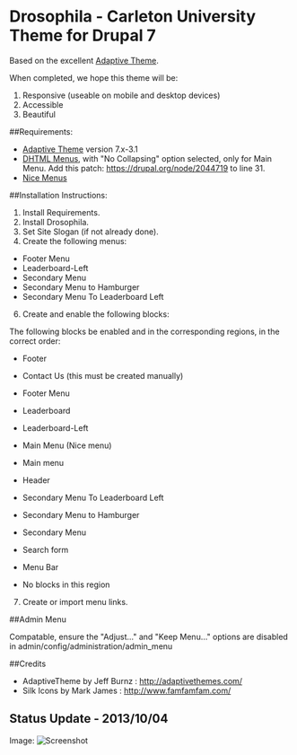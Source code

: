 # Drosophila - Carleton University Theme for Drupal 7

Based on the excellent [Adaptive Theme](https://drupal.org/project/adaptivetheme).

When completed, we hope this theme will be:

1. Responsive (useable on mobile and desktop devices)
2. Accessible
3. Beautiful 

##Requirements:

* [Adaptive Theme](https://drupal.org/project/adaptivetheme) version 7.x-3.1
* [DHTML Menus](https://drupal.org/project/dhtml_menu), with "No Collapsing" option selected, only for Main Menu. Add this patch: https://drupal.org/node/2044719 to line 31.
* [Nice Menus](https://drupal.org/project/nice_menus)

##Installation Instructions: 

1. Install Requirements.
3. Install Drosophila.
4. Set Site Slogan (if not already done).
5. Create the following menus:
  - Footer Menu
  - Leaderboard-Left
  - Secondary Menu
  - Secondary Menu to Hamburger
  - Secondary Menu To Leaderboard Left
6. Create and enable the following blocks:

  The following blocks be enabled and in the corresponding regions, in the correct order: 

  - Footer
   - Contact Us (this must be created manually)
   - Footer Menu 

  - Leaderboard 
   - Leaderboard-Left    
   - Main Menu (Nice menu)
   - Main menu   
  
  - Header
   - Secondary Menu To Leaderboard Left  
   - Secondary Menu to Hamburger 
   - Secondary Menu   
   - Search form 
  
  - Menu Bar
   - No blocks in this region
7. Create or import menu links. 

##Admin Menu

Compatable, ensure the "Adjust..." and "Keep Menu..." options are disabled in admin/config/administration/admin_menu


##Credits

 - AdaptiveTheme by Jeff Burnz : http://adaptivethemes.com/
 - Silk Icons by Mark James : http://www.famfamfam.com/

## Status Update - 2013/10/04

Image: ![Screenshot](http://i.imgur.com/PDJ9ddK.png?1)
